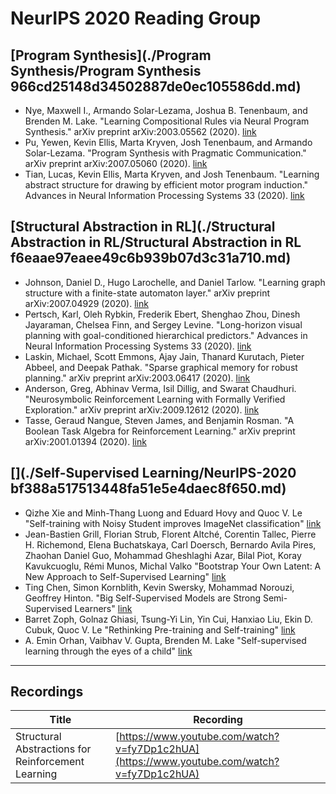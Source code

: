 # NeurIPS 2020 Reading Group

## [Program Synthesis](./Program Synthesis/Program Synthesis 966cd25148d34502887de0ec105586dd.md)
- Nye, Maxwell I., Armando Solar-Lezama, Joshua B. Tenenbaum, and Brenden M. Lake. "Learning Compositional Rules via Neural Program Synthesis." arXiv preprint arXiv:2003.05562 (2020). [link](https://arxiv.org/abs/2003.05562)
- Pu, Yewen, Kevin Ellis, Marta Kryven, Josh Tenenbaum, and Armando Solar-Lezama. "Program Synthesis with Pragmatic Communication." arXiv preprint arXiv:2007.05060 (2020). [link](https://arxiv.org/abs/2007.05060)
- Tian, Lucas, Kevin Ellis, Marta Kryven, and Josh Tenenbaum. "Learning abstract structure for drawing by efficient motor program induction." Advances in Neural Information Processing Systems 33 (2020). [link](https://arxiv.org/abs/2008.03519)

## [Structural Abstraction in RL](./Structural Abstraction in RL/Structural Abstraction in RL f6eaae97eaee49c6b939b07d3c31a710.md)
- Johnson, Daniel D., Hugo Larochelle, and Daniel Tarlow. "Learning graph structure with a finite-state automaton layer." arXiv preprint arXiv:2007.04929 (2020). [link](https://arxiv.org/abs/2007.04929)
- Pertsch, Karl, Oleh Rybkin, Frederik Ebert, Shenghao Zhou, Dinesh Jayaraman, Chelsea Finn, and Sergey Levine. "Long-horizon visual planning with goal-conditioned hierarchical predictors." Advances in Neural Information Processing Systems 33 (2020). [link](https://arxiv.org/abs/2006.13205)
- Laskin, Michael, Scott Emmons, Ajay Jain, Thanard Kurutach, Pieter Abbeel, and Deepak Pathak. "Sparse graphical memory for robust planning." arXiv preprint arXiv:2003.06417 (2020). [link](https://arxiv.org/abs/2003.06417)
- Anderson, Greg, Abhinav Verma, Isil Dillig, and Swarat Chaudhuri. "Neurosymbolic Reinforcement Learning with Formally Verified Exploration." arXiv preprint arXiv:2009.12612 (2020). [link](https://arxiv.org/abs/2009.12612)
- Tasse, Geraud Nangue, Steven James, and Benjamin Rosman. "A Boolean Task Algebra for Reinforcement Learning." arXiv preprint arXiv:2001.01394 (2020). [link](https://arxiv.org/abs/2001.01394)

## [](./Self-Supervised Learning/NeurIPS-2020 bf388a517513448fa51e5e4daec8f650.md)
- Qizhe Xie and Minh-Thang Luong and Eduard Hovy and Quoc V. Le "Self-training with Noisy Student improves ImageNet classification" [link](https://arxiv.org/abs/1911.04252)
- Jean-Bastien Grill, Florian Strub, Florent Altché, Corentin Tallec, Pierre H. Richemond, Elena Buchatskaya, Carl Doersch, Bernardo Avila Pires, Zhaohan Daniel Guo, Mohammad Gheshlaghi Azar, Bilal Piot, Koray Kavukcuoglu, Rémi Munos, Michal Valko "Bootstrap Your Own Latent: A New Approach to Self-Supervised Learning" [link](https://arxiv.org/abs/2006.07733#:~:text=Bootstrap%20your%20own%20latent%3A%20A%20new%20approach%20to%20self%2Dsupervised%20Learning,-Jean%2DBastien%20Grill&text=We%20introduce%20Bootstrap%20Your%20Own,and%20learn%20from%20each%20other)
- Ting Chen, Simon Kornblith, Kevin Swersky, Mohammad Norouzi, Geoffrey Hinton. "Big Self-Supervised Models are Strong Semi-Supervised Learners" [link](https://arxiv.org/abs/2006.10029)
- Barret Zoph, Golnaz Ghiasi, Tsung-Yi Lin, Yin Cui, Hanxiao Liu, Ekin D. Cubuk, Quoc V. Le "Rethinking Pre-training and Self-training" [link](https://arxiv.org/abs/2006.06882)
- A. Emin Orhan, Vaibhav V. Gupta, Brenden M. Lake "Self-supervised learning through the eyes of a child" [link](https://arxiv.org/abs/2007.16189)

---
## Recordings
| Title | Recording |
| ----- | --------- |
| Structural Abstractions for Reinforcement Learning | [https://www.youtube.com/watch?v=fy7Dp1c2hUA](https://www.youtube.com/watch?v=fy7Dp1c2hUA) |
